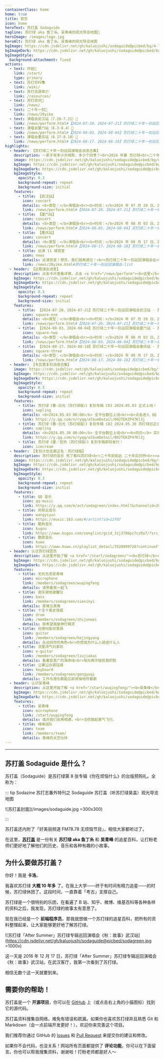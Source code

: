 ```yaml
---
containerClass: home
home: true
title: 首页
icon: home
heroText: 苏打盖 Sodaguide
tagline: 苏打绿 aka 鱼丁糸、吴青峰的观光导览地图🧭
heroImage: /images/logo.jpg
heroAlt: 苏打绿 aka 鱼丁糸、吴青峰的观光导览地图
bgImage: https://cdn.jsdelivr.net/gh/kaluojushi/sodaguide@picbed/bg/4-light.svg
bgImageDark: https://cdn.jsdelivr.net/gh/kaluojushi/sodaguide@picbed/bg/4-dark.svg
bgImageStyle:
  background-attachment: fixed
actions:
  - text: 开始🎸
    link: /start/
    type: primary
  - text: 苏打百科📚
    link: /wiki/
  - text: 苏打资源库📦
    link: /resources/
  - text: 苏打资讯📰
    link: /news/
  - text: 二十年一刻🎤
    link: /news/20yike
  - text: 演唱会武汉站（7.20-7.21）🎤
    link: /news/perform.html#【2024-07-20、2024-07-21】苏打绿二十年一刻巡回演唱会武汉站-苏打绿
  - text: 演唱会厦门站（8.3-8.4）🎤
    link: /news/perform.html#【2024-08-03、2024-08-04】苏打绿二十年一刻巡回演唱会厦门站-苏打绿
  - text: 演唱会重庆站（8.17-8.18）🎤
    link: /news/perform.html#【2024-08-17、2024-08-18】苏打绿二十年一刻巡回演唱会重庆站-苏打绿
highlights:
  - header: 【苏打绿二十年一刻巡回演唱会消息合集】
    description: 一辈子有多少次相聚，多少个四季？<br>2024 年春 苏打绿<br>二十年一刻 巡回演唱会<br><a href="https://weibo.com/u/7889590866" target="_blank"><b>微博</b></a>、<a href="https://www.facebook.com/20thSG.Tour" target="_blank"><b>Facebook</b></a>、<a href="https://www.instagram.com/sodagreen.20th/" target="_blank"><b>Instagram</b></a>、<a href="https://www.xiaohongshu.com/user/profile/5ff1b5b1000000000100511c" target="_blank"><b>小红书</b></a>、<a href="https://space.bilibili.com/3546653889923355" target="_blank"><b>Bilibili</b></a>
    image: https://cdn.jsdelivr.net/gh/kaluojushi/sodaguide@picbed/bg/ershinianyike.jpg
    bgImage: https://cdn.jsdelivr.net/gh/kaluojushi/sodaguide@picbed/bg/ershinianyike.jpg
    bgImageDark: https://cdn.jsdelivr.net/gh/kaluojushi/sodaguide@picbed/bg/ershinianyike.jpg
    bgImageStyle:
      opacity: 0.3
      background-repeat: repeat
      background-size: initial
    features:
      - title: 【武汉站】
        icon: concert
        details: <b>类型：</b>演唱会<br><b>时间：</b>2024 年 07 月 20 日、2024 年 07 月 21 日<br><b>地点：</b>武汉光谷国际网球中心<br><b>演出信息：</b>07 月 20 日、07 月 21 日每晚 19:30 开始<br><b>开票时间：</b>2024 年 06 月 25 日 12:18（07-20 场）、13:18（07-21 场）；2024 年 07 月 09 日 12:18 二开<br><b>票价：</b>480/680/980/1280/1580（片刻永恒特区），电子票强实名条件退<br><b>购票平台：</b>大麦、猫眼、票星球
        link: /news/perform.html#【2024-07-20、2024-07-21】苏打绿二十年一刻巡回演唱会武汉站-苏打绿
      - title: 【厦门站】
        icon: concert
        details: <b>类型：</b>演唱会<br><b>时间：</b>2024 年 08 月 03 日、2024 年 08 月 04 日<br><b>地点：</b>厦门奥体中心凤凰体育馆<br><b>演出信息：</b>无<br><b>开票时间：</b>2024 年 07 月 10 日 12:18<br><b>票价：</b>480/680/980/1280/1580（片刻永恒特区），电子票强实名条件退<br><b>购票平台：</b>纷玩岛、大麦
        link: /news/perform.html#【2024-08-03、2024-08-04】苏打绿二十年一刻巡回演唱会厦门站-苏打绿
      - title: 【重庆站】
        icon: concert
        details: <b>类型：</b>演唱会<br><b>时间：</b>2024 年 08 月 17 日、2024 年 08 月 18 日<br><b>地点：</b>重庆华熙 LIVE·鱼洞<br><b>演出信息：</b>每晚 19:00 开始<br><b>开票时间：</b>2024 年 06 月 15 日 12:18<br><b>票价：</b>480/680/980/1280/1580（片刻永恒特区），电子票强实名条件退<br><b>购票平台：</b>纷玩岛、大麦
        link: /news/perform.html#【2024-08-17、2024-08-18】苏打绿二十年一刻巡回演唱会重庆站-苏打绿
      - title: 巡演 11 城官宣
        icon: news
        details: 巡演官宣！想念，我们就再遇见！<br>苏打绿二十年一刻巡回演唱会在<br><b>广州、郑州、厦门、深圳</b><br><b>重庆、南京、武汉、杭州</b><br><b>成都、北京、上海</b><br>即将登场！
        link: /news/20yike.html#苏打绿二十年一刻巡回演唱会-list
  - header: 【近期演出消息】
    description: 点击卡片查看详情，点击 <a href="/news/perform"><b>这里</b></a> 查看更多
    bgImage: https://cdn.jsdelivr.net/gh/kaluojushi/sodaguide@picbed/bg/perform2023.jpg
    bgImageDark: https://cdn.jsdelivr.net/gh/kaluojushi/sodaguide@picbed/bg/perform2023.jpg
    bgImageStyle:
      opacity: 0.3
      background-repeat: repeat
      background-size: initial
    features:
      - title: 【2024-07-20、2024-07-21】苏打绿二十年一刻巡回演唱会武汉站 - 苏打绿
        icon: square-one
        details: <b>类型：</b>演唱会<br><b>时间：</b>2024 年 07 月 20 日、2024 年 07 月 21 日<br><b>地点：</b>武汉光谷国际网球中心<br><b>演出信息：</b>07 月 20 日、07 月 21 日每晚 19:30 开始；2024 年 07 月 09 日 12:18 二开<br><b>开票时间：</b>2024 年 06 月 25 日 12:18（07-20 场）、13:18（07-21 场）<br><b>票价：</b>480/680/980/1280/1580（片刻永恒特区），电子票强实名条件退<br><b>购票平台：</b>大麦、猫眼、票星球
        link: /news/perform.html#【2024-07-20、2024-07-21】苏打绿二十年一刻巡回演唱会武汉站-苏打绿
      - title: 【2024-08-03、2024-08-04】苏打绿二十年一刻巡回演唱会厦门站 - 苏打绿
        icon: square-two
        details: <b>类型：</b>演唱会<br><b>时间：</b>2024 年 08 月 03 日、2024 年 08 月 04 日<br><b>地点：</b>厦门奥体中心凤凰体育馆<br><b>演出信息：</b>无<br><b>开票时间：</b>2024 年 07 月 10 日 12:18<br><b>票价：</b>480/680/980/1280/1580（片刻永恒特区），电子票强实名条件退<br><b>购票平台：</b>纷玩岛、大麦
        link: /news/perform.html#【2024-08-03、2024-08-04】苏打绿二十年一刻巡回演唱会厦门站-苏打绿
      - title: 【2024-08-17、2024-08-18】苏打绿二十年一刻巡回演唱会重庆站 - 苏打绿
        icon: square-three
        details: <b>类型：</b>演唱会<br><b>时间：</b>2024 年 08 月 17 日、2024 年 08 月 18 日<br><b>地点：</b>重庆华熙 LIVE·鱼洞<br><b>演出信息：</b>每晚 19:00 开始<br><b>开票时间：</b>2024 年 06 月 15 日 12:18<br><b>票价：</b>480/680/980/1280/1580（片刻永恒特区），电子票强实名条件退<br><b>购票平台：</b>纷玩岛、大麦
        link: /news/perform.html#【2024-08-17、2024-08-18】苏打绿二十年一刻巡回演唱会重庆站-苏打绿
  - header: 【韦瓦第复刻消息合集】
    image: https://cdn.jsdelivr.net/gh/kaluojushi/sodaguide@picbed/bg/fuke-spring.jpg
    bgImage: https://cdn.jsdelivr.net/gh/kaluojushi/sodaguide@picbed/bg/fuke-vivaldi.jpg
    bgImageDark: https://cdn.jsdelivr.net/gh/kaluojushi/sodaguide@picbed/bg/fuke-vivaldi.jpg
    bgImageStyle:
      opacity: 0.3
      background-repeat: repeat
      background-size: initial
    features:
      - title: 苏打绿《春·日光（苏打绿版）》复刻专辑 CD1 2024.05.03 正式上线！
        icon: sapling
        details: <b>2024.05.03 00:00</b> 全平台数位上线<br><b>点击进入 QQ 音乐收听链接</b>
        link: https://y.qq.com/n/ryqq/albumDetail/002TEKZP47Kl3j
      - title: 苏打绿《春·日光（苏打绿版）》复刻专辑 CD2 2024.05.30 苏打绿日正式上线！
        icon: sapling
        details: <b>2024.05.30 00:00</b> 全平台数位上线<br><b>同日</b> 实体正式发行<br><b>点击进入 QQ 音乐收听链接</b>
        link: https://y.qq.com/n/ryqq/albumDetail/002TEKZP47Kl3j
      - title: 苏打绿《夏／狂热（苏打绿版）》复刻专辑即将发行！
        icon: icecream
  - header: 【复刻计划全面正名：苏打绿版】
    description: 苏打绿的音乐 死了都叫苏打绿<br>二十年前如此 二十年后仍然<br><a href="/start/sodagreen/oaeen.html#复刻计划"><b>什么是复刻计划？</b></a>
    image: https://cdn.jsdelivr.net/gh/kaluojushi/sodaguide@picbed/bg/sodaversion.jpg
    bgImage: https://cdn.jsdelivr.net/gh/kaluojushi/sodaguide@picbed/bg/sodaversion.jpg
    bgImageDark: https://cdn.jsdelivr.net/gh/kaluojushi/sodaguide@picbed/bg/sodaversion.jpg
    bgImageStyle:
      opacity: 0.3
      background-repeat: repeat
      background-size: initial
    features:
      - title: QQ 音乐
        icon: qq-music
        link: https://y.qq.com/m/act/sodagreen/index.html?&channelid=200501158&ADTAG=hz_wb_neirong72keep_cid=1
      - title: 网易云音乐
        icon: wangyiyun
        link: https://music.163.com/#/artist?id=12707
      - title: 酷狗音乐
        icon: kugou
        link: https://www.kugou.com/songlist/gcid_3zj3706pz7cz0a7/?src_cid=3zj3706pz7cz0a7&chl=link&kgsscty1=link
      - title: 酷我音乐
        icon: kuwo
        link: https://www.kuwo.cn/playlist_detail/3520999728?continueFlag=71a4366dbfa42f32ca48461ec1db7a1d
  - header: 认识苏打绿团员
    description: 从这里开始了解 <a href="/start/sodagreen/"><b>苏打绿</b></a> 团员
    bgImage: https://cdn.jsdelivr.net/gh/kaluojushi/sodaguide@picbed/bg/3-light.svg
    bgImageDark: https://cdn.jsdelivr.net/gh/kaluojushi/sodaguide@picbed/bg/3-dark.svg
    features:
      - title: 无忧无虑吴青峰
        icon: microphone
        link: /members/sodagreen/wuqingfeng
        details: 请带着我一起飞
      - title: 谢天谢地谢馨仪
        icon: bass
        link: /members/sodagreen/xiexinyi
        details: 患难见真情
      - title: 十全十美史俊威
        icon: drum
        link: /members/sodagreen/shijunwei
        details: 我希望我是神灯精灵
      - title: 何德何能何景扬
        icon: guitar
        link: /members/sodagreen/hejingyang
        details: 永远扮你的角色<br>你想成为什么人就成什么人
      - title: 流里流气刘家凯
        icon: e-guitar
        link: /members/sodagreen/liujiakai
        details: 看着变宽广的海岸线<br>阳光再次轻抚我的脸
      - title: 公事公办龚钰祺
        icon: keyboard
        link: /members/sodagreen/gongyuqi
        details: 工作与游乐都能忘却烦恼地哼着歌
  - header: 认识吴青峰
    description: 从这里开始了解 <a href="/start/wuqingfeng/"><b>吴青峰</b></a>
    bgImage: https://cdn.jsdelivr.net/gh/kaluojushi/sodaguide@picbed/bg/6-light.svg
    bgImageDark: https://cdn.jsdelivr.net/gh/kaluojushi/sodaguide@picbed/bg/6-dark.svg
    features:
      - title: 吴青峰
        icon: microphone
        link: /start/wuqingfeng
        details: 或许我们会再相遇，<br>当你鼓起勇气飞行。
      - title: 峰峰战队
        icon: team
        link: /members/team/
        details: 青峰的太空伙伴
---
```


---

## 苏打盖 Sodaguide 是什么？

苏打盖（Sodaguide）是苏打绿第 8 张专辑《你在烦恼什么》的台版预购礼。全称为：

::: tip Sodazine 苏打志番外特刊之 Sodaguide 苏打盖（听苏打绿臭盖）观光导览地图

![苏打盖封面](/images/sodaguide.jpg =300x300)

:::

苏打盖还内附了「好美丽频道 FM78.78 无烦恼节目」，相信大家都听过了。

在这里，[**苏打盖**](/) 是一份有关 **苏打绿 aka 鱼丁糸** 和 **吴青峰** 的追星百科，让打粉老师们更好地了解他们的历史、音乐和各种有趣的小故事。

## 为什么要做苏打盖？

你好！我是 **卡洛**。

我喜欢苏打绿 **大概 10 年多** 了。在我上大学——终于有时间有精力追星——的时候，苏打绿休团了。这段时间，一直靠着「考古」支撑自己。

苏打绿是一个很特别的乐团，在看遍了 B 站、知乎、微博、维基百科等各种各样的资料之后，我发现，苏打绿的故事太有意思了。

现在我已经是一个 **前端程序员**，那我就想做一个苏打绿的追星百科，把所有的资料整理起来，让大家能够更好地了解苏打绿。

![苏打绿「After Summer」苏打绿专辑巡回演唱会《秋：故事》武汉站](https://cdn.jsdelivr.net/gh/kaluojushi/sodaguide@picbed/sodagreen.jpg =1000x)

这一天是 2016 年 12 月 17 日，苏打绿「After Summer」苏打绿专辑巡回演唱会《秋：故事》武汉站，在武汉客厅，我第一次看到了苏打绿。

相信无数个这一天就要到来。

## 需要你的帮助！

苏打盖是一个 **开源项目**，你可以在 [GitHub](https://github.com/kaluojushi/sodaguide) 上（或点击右上角的小猫图标）找到它的源代码。

苏打盖资料搜集自网络，难免有错误和疏漏。如果你也喜欢苏打绿并且熟悉 Git 和 Markdown（会一点前端开发更好！），欢迎你来完善这个项目。

我们推荐你通过 GitHub 的 [Issues](https://github.com/kaluojushi/sodaguide/issues) 和 [Pull Request](https://github.com/kaluojushi/sodaguide/pulls) 来提交你的建议和修改。

如果你不会代码，也没关系！网站所有页面都提供了 **评论功能**，你可以在下面留言。你也可以帮我搜集资料，谢谢啦！打粉老师都是好人～
